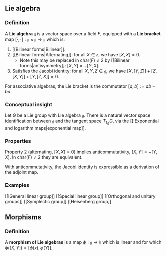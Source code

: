 ## Lie algebra 
### Definition
A **Lie algebra** $\mathfrak{g}$ is a vector space over a field $F$, equipped with a **Lie bracket** map $[\cdot,\cdot]: \mathfrak{g} \times \mathfrak{g} \to \mathfrak{g}$ which is:
1. [[Bilinear forms|Bilinear]].
2. [[Bilinear forms|Alternating]]: for all $X \in \mathfrak{g}$, we have $[X,X]=0$.
	- Note this may be replaced in $\text{char}(F)\neq 2$ by [[Bilinear forms|antisymmetry]]: $[X,Y]=-[Y,X]$.
3. Satisfies the Jacobi identity: for all $X,Y,Z \in \mathfrak{g}$, we have $[X,[Y,Z]]+[Z,[X,Y]]+[Y,[Z,X]]=0$.

For associative algebras, the Lie bracket is the commutator $[a,b]:=ab-ba$.

### Conceptual insight
Let $G$ be a Lie group with Lie algebra $\mathfrak{g}$. There is a natural vector space identification between $\mathfrak{g}$ and the tangent space $T_{1_{G}} G$, via the [[!Exponential and logarithm maps|exponential map]]. 

### Properties
Property 2 (alternating, $[X,X]=0$) implies anticommutativity, $[X,Y]=-[Y,X]$. In $\text{char}(F)\neq 2$ they are equivalent.

With anticommutativity, the Jacobi identity is expressible as a derivation of the adjoint map.


### Examples
[[!General linear group]]
[[Special linear group]]
[[Orthogonal and unitary groups]]
[[Symplectic group]]
[[Heisenberg group]]

## Morphisms
### Definition
A **morphism of Lie algebras** is a map $\phi:\mathfrak{g} \to \mathfrak{h}$ which is linear and for which $\phi([X,Y]) = [\phi(x),\phi(Y)]$.




